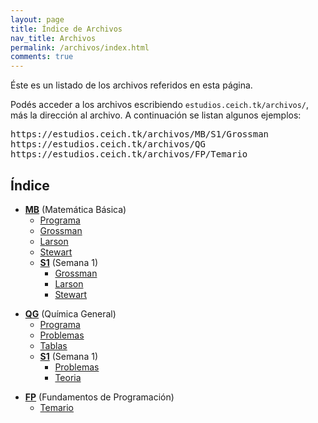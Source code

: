 ```yaml
---
layout: page
title: Índice de Archivos
nav_title: Archivos
permalink: /archivos/index.html
comments: true
---
```


Éste es un listado de los archivos referidos en esta página.

Podés acceder a los archivos escribiendo ```estudios.ceich.tk/archivos/```, más la dirección al archivo. A continuación se listan algunos ejemplos:
<pre>
https://estudios.ceich.tk/archivos/MB/S1/Grossman
https://estudios.ceich.tk/archivos/QG
https://estudios.ceich.tk/archivos/FP/Temario
</pre>

## Índice
- [**MB**](/archivos/MB) (Matemática Básica)
  - [Programa](/archivos/MB/Programa)
  - [Grossman](/archivos/MB/Grossman)
  - [Larson](/archivos/MB/Larson)
  - [Stewart](/archivos/MB/Stewart)
  - [**S1**](/archivos/MB/S1) (Semana 1)
    - [Grossman](/archivos/MB/S1/Grossman)
    - [Larson](/archivos/MB/S1/Larson)
    - [Stewart](/archivos/MB/S1/Stewart)

<span></span>

- [**QG**](/archivos/QG) (Química General)
  - [Programa](/archivos/QG/Programa)
  - [Problemas](/archivos/QG/Problemas)
  - [Tablas](/archivos/QG/Tablas)
  - [**S1**](/archivos/QG/S1) (Semana 1)
    - [Problemas](/archivos/QG/S1/Problemas)
    - [Teoria](/archivos/QG/S1/Teoria)

<span></span>

- [**FP**](/archivos/FP) (Fundamentos de Programación)
  - [Temario](/archivos/FP/Temario)